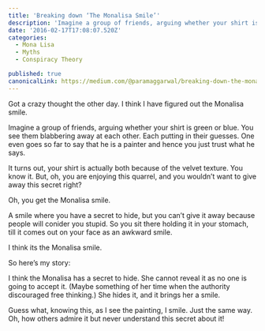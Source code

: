 ```yaml
---
title: 'Breaking down ‘The Monalisa Smile’'
description: 'Imagine a group of friends, arguing whether your shirt is green or blue. You see them blabbering away at each other. Each putting in their guesses. One even goes so far to say that he is a painter…'
date: '2016-02-17T17:08:07.520Z'
categories:
  - Mona Lisa
  - Myths
  - Conspiracy Theory

published: true
canonicalLink: https://medium.com/@paramaggarwal/breaking-down-the-monalisa-smile-ee8b59f8ea02
---
```


Got a crazy thought the other day. I think I have figured out the Monalisa smile.

Imagine a group of friends, arguing whether your shirt is green or blue. You see them blabbering away at each other. Each putting in their guesses. One even goes so far to say that he is a painter and hence you just trust what he says.

It turns out, your shirt is actually both because of the velvet texture. You know it. But, oh, you are enjoying this quarrel, and you wouldn’t want to give away this secret right?

Oh, you get the Monalisa smile.

A smile where you have a secret to hide, but you can’t give it away because people will conider you stupid. So you sit there holding it in your stomach, till it comes out on your face as an awkward smile.

I think its the Monalisa smile.

So here’s my story:

I think the Monalisa has a secret to hide. She cannot reveal it as no one is going to accept it. (Maybe something of her time when the authority discouraged free thinking.) She hides it, and it brings her a smile.

Guess what, knowing this, as I see the painting, I smile. Just the same way. Oh, how others admire it but never understand this secret about it!
